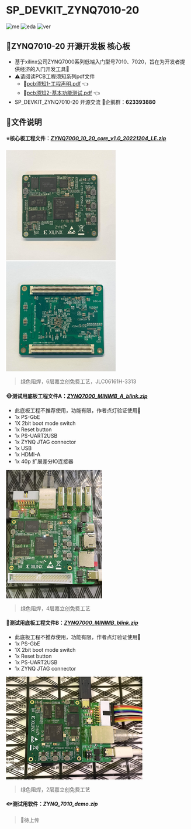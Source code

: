 # SP_DEVKIT_ZYNQ7010-20
![me](https://img.shields.io/badge/2022/12-Spray0-blue) ![eda](https://img.shields.io/badge/EDA-KiCad-red) ![ver](https://img.shields.io/badge/Version-1.0-green)

## 🤖ZYNQ7010-20 开源开发板 核心板
* 基于xilinx公司ZYNQ7000系列低端入门型号7010、7020，旨在为开发者提供经济的入门开发工具🌱
* ⚠️请阅读PCB工程须知系列pdf文件
  - 📄[pcb须知1-工程声明.pdf](https://github.com/Spray0/SP_DEVKIT_ZYNQ7010-20/blob/main/%E3%80%90%E9%87%8D%E8%A6%81%E3%80%91pcb%E9%A1%BB%E7%9F%A51-%E5%B7%A5%E7%A8%8B%E5%A3%B0%E6%98%8E.pdf) 👈
  - 📄[pcb须知2-基本功能测试.pdf](https://github.com/Spray0/SP_DEVKIT_ZYNQ7010-20/blob/main/%E3%80%90%E9%87%8D%E8%A6%81%E3%80%91pcb%E9%A1%BB%E7%9F%A52-%E5%9F%BA%E6%9C%AC%E5%8A%9F%E8%83%BD%E6%B5%8B%E8%AF%95.pdf) 👈
* SP_DEVKIT_ZYNQ7010-20 开源交流 🐧企鹅群：**623393880**

## 📁文件说明
#### ⭐核心板工程文件：[*ZYNQ7000_10_20_core_v1.0_20221204_LE.zip*](https://github.com/Spray0/SP_DEVKIT_ZYNQ7010-20/blob/main/ZYNQ7000_10_20_core_v1.0_20221204_LE.zip)
<img src=".\image\zynq_01.JPG" height = "300" alt="brd1" />  <img src=".\image\zynq_02.JPG" height = "300" alt="brd2" />

> 绿色阻焊，6层嘉立创免费工艺，JLC06161H-3313

#### 🐵测试用底板工程文件A：[*ZYNQ7000_MINIMB_A_blink.zip*](https://github.com/Spray0/SP_DEVKIT_ZYNQ7010-20/blob/main/ZYNQ7000_MINIMB_A_blink.zip)
* 此底板工程不推荐使用，功能有限，作者点灯验证使用🐸
* 1x PS-GbE
* 1X 2bit boot mode switch
* 1x Reset button
* 1x PS-UART2USB
* 1x ZYNQ JTAG connector
* 1x USB
* 1x HDMI-A
* 1x 40p 扩展差分IO连接器
<img src=".\image\zynq_minimb_a.JPG" height = "350" alt="brd" />

> 绿色阻焊，4层嘉立创免费工艺

#### 🐢测试用底板工程文件B：[*ZYNQ7000_MINIMB_blink.zip*](https://github.com/Spray0/SP_DEVKIT_ZYNQ7010-20/blob/main/ZYNQ7000_MINIMB_blink.zip)
* 此底板工程不推荐使用，功能有限，作者点灯验证使用🐸
* 1x PS-GbE
* 1X 2bit boot mode switch
* 1x Reset button
* 1x PS-UART2USB
* 1x ZYNQ JTAG connector
<img src=".\image\zynq_minimb.JPG" height = "280" alt="brd" />

> 绿色阻焊，2层嘉立创免费工艺

#### 🐟测试用软件：*ZYNQ_7010_demo.zip*
> 🐌待上传

